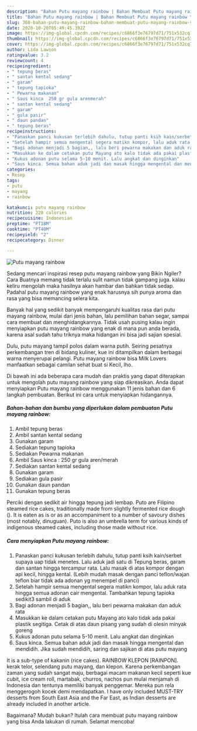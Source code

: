 ```yaml
---
description: "Bahan Putu mayang rainbow | Bahan Membuat Putu mayang rainbow Yang Sedap"
title: "Bahan Putu mayang rainbow | Bahan Membuat Putu mayang rainbow Yang Sedap"
slug: 368-bahan-putu-mayang-rainbow-bahan-membuat-putu-mayang-rainbow-yang-sedap
date: 2020-10-20T05:49:45.392Z
image: https://img-global.cpcdn.com/recipes/c6866f3e76797d71/751x532cq70/putu-mayang-rainbow-foto-resep-utama.jpg
thumbnail: https://img-global.cpcdn.com/recipes/c6866f3e76797d71/751x532cq70/putu-mayang-rainbow-foto-resep-utama.jpg
cover: https://img-global.cpcdn.com/recipes/c6866f3e76797d71/751x532cq70/putu-mayang-rainbow-foto-resep-utama.jpg
author: Lida Lawson
ratingvalue: 3.2
reviewcount: 4
recipeingredient:
- " tepung beras"
- " santan kental sedang"
- " garam"
- " tepung tapioka"
- " Pewarna makanan"
- " Saus kinca  250 gr gula arenmerah"
- " santan kental sedang"
- " garam"
- " gula pasir"
- " daun pandan"
- " tepung beras"
recipeinstructions:
- "Panaskan panci kukusan terlebih dahulu, tutup panti ksih kain/serbet supaya uap tidak menetes. Lalu aduk jadi satu di Tepung beras, garam dan santan hingga tercampur rata. Lalu masak di atas kompor dengan api kecil, hingga kental. (Lebih mudah masak dengan panci teflon/wajan teflon biar tidak ada adonan yg menempel di panci)"
- "Setelah hampir semua mengental segera matikn kompor, lalu aduk rata hingga semua adonan cair mengental. Tambahkan tepung tapioka sedikit3 sambil di aduk"
- "Bagi adonan menjadi 5 bagian,, lalu beri pewarna makakan dan aduk rata"
- "Masukkan ke dalam cetakan putu Mayang ato kalo tidak ada pakai plastik segitiga. Cetak di atas daun pisang yang sudah di olesin minyak goreng"
- "Kukus adonan putu selama 5-10 menit. Lalu angkat dan dinginkan"
- "Saus kinca. Semua bahan aduk jadi dan masak hingga mengental dan mendidih. Jika sudah mendidih, saring dan sajikan di atas putu mayang"
categories:
- Resep
tags:
- putu
- mayang
- rainbow

katakunci: putu mayang rainbow 
nutrition: 228 calories
recipecuisine: Indonesian
preptime: "PT18M"
cooktime: "PT40M"
recipeyield: "2"
recipecategory: Dinner

---
```



![Putu mayang rainbow](https://img-global.cpcdn.com/recipes/c6866f3e76797d71/751x532cq70/putu-mayang-rainbow-foto-resep-utama.jpg)

Sedang mencari inspirasi resep putu mayang rainbow yang Bikin Ngiler? Cara Buatnya memang tidak terlalu sulit namun tidak gampang juga. kalau keliru mengolah maka hasilnya akan hambar dan bahkan tidak sedap. Padahal putu mayang rainbow yang enak harusnya sih punya aroma dan rasa yang bisa memancing selera kita.

Banyak hal yang sedikit banyak mempengaruhi kualitas rasa dari putu mayang rainbow, mulai dari jenis bahan, lalu pemilihan bahan segar, sampai cara membuat dan menghidangkannya. Tidak usah pusing kalau ingin menyiapkan putu mayang rainbow yang enak di mana pun anda berada, karena asal sudah tahu triknya maka hidangan ini bisa jadi sajian spesial.

Dulu, putu mayang tampil polos dalam warna putih. Seiring pesatnya perkembangan tren di bidang kuliner, kue ini ditampilkan dalam berbagai warna menyerupai pelangi. Putu mayang rainbow bisa Milk Lovers manfaatkan sebagai camilan sehat buat si Kecil, lho.


Di bawah ini ada beberapa cara mudah dan praktis yang dapat diterapkan untuk mengolah putu mayang rainbow yang siap dikreasikan. Anda dapat menyiapkan Putu mayang rainbow menggunakan 11 jenis bahan dan 6 langkah pembuatan. Berikut ini cara untuk menyiapkan hidangannya.

<!--inarticleads1-->

##### Bahan-bahan dan bumbu yang diperlukan dalam pembuatan Putu mayang rainbow:

1. Ambil  tepung beras
1. Ambil  santan kental sedang
1. Gunakan  garam
1. Sediakan  tepung tapioka
1. Sediakan  Pewarna makanan
1. Ambil  Saus kinca : 250 gr gula aren/merah
1. Sediakan  santan kental sedang
1. Gunakan  garam
1. Sediakan  gula pasir
1. Gunakan  daun pandan
1. Gunakan  tepung beras


Perciki dengan sedikit air hingga tepung jadi lembap. Puto are Filipino steamed rice cakes, traditionally made from slightly fermented rice dough (). It is eaten as is or as an accompaniment to a number of savoury dishes (most notably, dinuguan). Puto is also an umbrella term for various kinds of indigenous steamed cakes, including those made without rice. 

<!--inarticleads2-->

##### Cara menyiapkan Putu mayang rainbow:

1. Panaskan panci kukusan terlebih dahulu, tutup panti ksih kain/serbet supaya uap tidak menetes. Lalu aduk jadi satu di Tepung beras, garam dan santan hingga tercampur rata. Lalu masak di atas kompor dengan api kecil, hingga kental. (Lebih mudah masak dengan panci teflon/wajan teflon biar tidak ada adonan yg menempel di panci)
1. Setelah hampir semua mengental segera matikn kompor, lalu aduk rata hingga semua adonan cair mengental. Tambahkan tepung tapioka sedikit3 sambil di aduk
1. Bagi adonan menjadi 5 bagian,, lalu beri pewarna makakan dan aduk rata
1. Masukkan ke dalam cetakan putu Mayang ato kalo tidak ada pakai plastik segitiga. Cetak di atas daun pisang yang sudah di olesin minyak goreng
1. Kukus adonan putu selama 5-10 menit. Lalu angkat dan dinginkan
1. Saus kinca. Semua bahan aduk jadi dan masak hingga mengental dan mendidih. Jika sudah mendidih, saring dan sajikan di atas putu mayang


It is a sub-type of kakanin (rice cakes). RAINBOW KLEPON [RAINPON]. kerak telor, selendang putu mayang, dan klepon. Karena perkembangan zaman yang sudah sangat maju, berbagai macam makanan kecil seperti kue cubit, ice cream roll, martabak, churros, nachos pun mulai menjamah di Indonesia dan tentunya memiliki banyak penggemar. Mereka pun rela menggerogoh kocek demi mendapatkan. I have only included MUST-TRY desserts from South East Asia and the Far East, as Indian desserts are already included in another article. 

Bagaimana? Mudah bukan? Itulah cara membuat putu mayang rainbow yang bisa Anda lakukan di rumah. Selamat mencoba!
